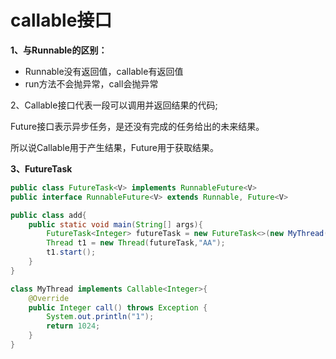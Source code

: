 # callable接口

**1、与Runnable的区别：**

- Runnable没有返回值，callable有返回值
- run方法不会抛异常，call会抛异常

2、Callable接口代表一段可以调用并返回结果的代码;

Future接口表示异步任务，是还没有完成的任务给出的未来结果。

所以说Callable用于产生结果，Future用于获取结果。 

**3、FutureTask**

```java
public class FutureTask<V> implements RunnableFuture<V>
public interface RunnableFuture<V> extends Runnable, Future<V> 
```











```java
public class add{
    public static void main(String[] args){
        FutureTask<Integer> futureTask = new FutureTask<>(new MyThread());
        Thread t1 = new Thread(futureTask,"AA");
        t1.start();
    }
}

class MyThread implements Callable<Integer>{
    @Override
    public Integer call() throws Exception {
        System.out.println("1");
        return 1024;
    }
}
```

